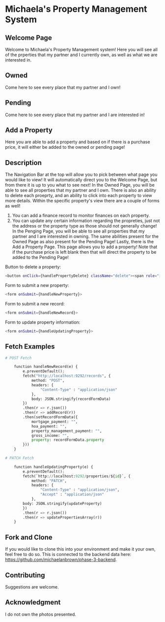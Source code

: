 # Michaela's Property Management System

## Welcome Page

Welcome to Michaela's Property Management system! Here you will see all of the prperties that my partner and I currently own, as well as what we are interested in.

## Owned

Come here to see every place that my partner and I own!

## Pending

Come here to see every place that my partner and I are interested in!

## Add a Property

Here you are able to add a property and based on if there is a purchase price, it will either be added to the owned or pending page!


## Description
The Navigation Bar at the top will allow you to pick between what page you would like to view! It will automatically direct you to the Welcome Page, but from there it is up to you what to see next!
In the Owned Page, you will be able to see all properties that my partner and I own. There is also an ability to delete each proeprty, and an ability to click into each property to view more details. Within the specific property's view there are a couple of forms as well!
1. You can add a finance record to monitor finances on each property.
2. You can update any certain information regarding the propreties, just not the address or the property type as those should not generally change!
In the Penging Page, you will be able to see all properties that my partner and I are interested in owning. The same abilities present for the Owned Page as also present for the Pending Page!
Lastly, there is the Add a Property Page. This page allows you to add a property! Note that if the purchase price is left blank then that will direct the property to be added to the Pending Page!

Button to delete a property:
```bash
<button onClick={handlePropertyDelete} className="delete"><span role="img" aria-label="delete">Delete this property</span></button>
```

Form to submit a new property:
```bash
<form onSubmit={handleNewProperty}>
```

Form to submit a new record:
```bash
<form onSubmit={handleNewRecord}>
```

Form to update property information:
```bash
<form onSubmit={handleUpdatingProperty}>
```


## Fetch Examples

```python
# POST Fetch

    function handleNewRecord(e) {
        e.preventDefault();
        fetch("http://localhost:9292/records", {
            method: "POST",
            headers: {
                "Content-Type" : "application/json"
            },
            body: JSON.stringify(recordFormData)
        })
        .then(r => r.json())
        .then(r => addRecord(r))
        .then(setRecordFormData({
            mortgage_payment: "",
            hoa_payment: "",
            property_management_payment: "",
            gross_income: "",
            property: recordFormData.property
        }))
    }
```

```python
# PATCH Fetch

    function handleUpdatingProperty(e) {
        e.preventDefault();
        fetch(`http://localhost:9292/properties/${id}`, {
            method: "PATCH",
            headers: {
                "Content-Type" : "application/json",
                "Accept" : "application/json"
            },
        body: JSON.stringify(updateProperty)
        })
        .then(r => r.json())
        .then(r => updatePropertiesArray(r))
    }
```

## Fork and Clone
If you would like to clone this into your environment and make it your own, feel free to do so. This is connected to the backend data here: https://github.com/michaelanbrown/phase-3-backend.

## Contributing

Suggestions are welcome.

## Acknowledgment
I do not own the photos presented.